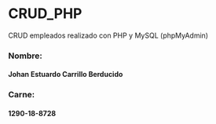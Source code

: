 # CRUD_PHP
CRUD empleados realizado con PHP y MySQL (phpMyAdmin)

### Nombre:
#### Johan Estuardo Carrillo Berducido
### Carne: 
#### 1290-18-8728